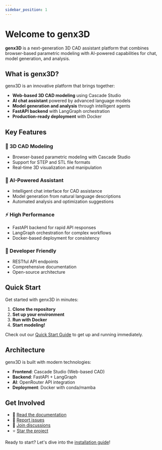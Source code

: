 ```yaml
---
sidebar_position: 1
---
```


# Welcome to genx3D

**genx3D** is a next-generation 3D CAD assistant platform that combines browser-based parametric modeling with AI-powered capabilities for chat, model generation, and analysis.

## What is genx3D?

genx3D is an innovative platform that brings together:

- **Web-based 3D CAD modeling** using Cascade Studio
- **AI chat assistant** powered by advanced language models
- **Model generation and analysis** through intelligent agents
- **FastAPI backend** with LangGraph orchestration
- **Production-ready deployment** with Docker

## Key Features

### 🎨 3D CAD Modeling
- Browser-based parametric modeling with Cascade Studio
- Support for STEP and STL file formats
- Real-time 3D visualization and manipulation

### 🤖 AI-Powered Assistant
- Intelligent chat interface for CAD assistance
- Model generation from natural language descriptions
- Automated analysis and optimization suggestions

### ⚡ High Performance
- FastAPI backend for rapid API responses
- LangGraph orchestration for complex workflows
- Docker-based deployment for consistency

### 🔧 Developer Friendly
- RESTful API endpoints
- Comprehensive documentation
- Open-source architecture

## Quick Start

Get started with genx3D in minutes:

1. **Clone the repository**
2. **Set up your environment**
3. **Run with Docker**
4. **Start modeling!**

Check out our [Quick Start Guide](./getting-started/quick-start) to get up and running immediately.

## Architecture

genx3D is built with modern technologies:

- **Frontend**: Cascade Studio (Web-based CAD)
- **Backend**: FastAPI + LangGraph
- **AI**: OpenRouter API integration
- **Deployment**: Docker with conda/mamba

## Get Involved

- 📖 [Read the documentation](./getting-started/installation)
- 🐛 [Report issues](https://github.com/yourusername/genx3D/issues)
- 💬 [Join discussions](https://github.com/yourusername/genx3D/discussions)
- ⭐ [Star the project](https://github.com/yourusername/genx3D)

Ready to start? Let's dive into the [installation guide](./getting-started/installation)!
